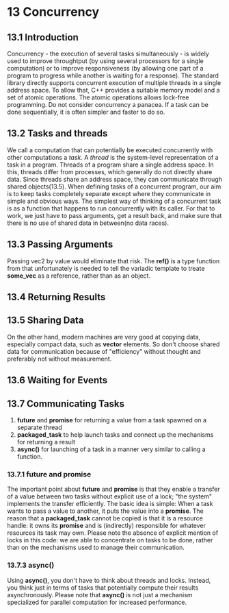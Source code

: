 # 13 Concurrency

## 13.1 Introduction

  Concurrency - the execution of several tasks simultaneously - is widely used to improve throughtput (by using several processors for a single computation) or to improve responsiveness (by allowing one part of a program to progress while another is waiting for a response).
  The standard library directly supports concurrent execution of multiple threads in a single address space. To allow that, C++ provides a suitable memory model and a set of atomic operations. The atomic operations allows lock-free programming.
  Do not consider concurrency a panacea. If a task can be done sequentially, it is often simpler and faster to do so.

## 13.2 Tasks and threads

  We call a computation that can potentially be executed concurrently with other computations a *task*. A *thread* is the system-level representation of a task in a program.
  Threads of a program share a single address space. In this, threads differ from processes, which generally do not directly share data. Since threads share an address space, they can communicate through shared objects(13.5).
  When defining tasks of a concurrent program, our aim is to keep tasks completely separate except where they communicate in simple and obvious ways. The simplest way of thinking of a concurrent task is as a function that happens to run concurrently with its caller. For that to work, we just have to pass arguments, get a result back, and make sure that there is no use of shared data in between(no data races).

## 13.3 Passing Arguments

  Passing vec2 by value would eliminate that risk.
  The **ref()** is a type function from **<functional>** that unfortunately is needed to tell the variadic template to treate **some_vec** as a reference, rather than as an object.

## 13.4 Returning Results

## 13.5 Sharing Data

  On the other hand, modern machines are very good at copying data, especially compact data, such as **vector** elements. So don't choose shared data for communication because of "efficiency" without thought and preferably not without measurement.

## 13.6 Waiting for Events

## 13.7 Communicating Tasks

1. **future** and **promise** for returning a value from a task spawned on a separate thread
2. **packaged_task** to help launch tasks and connect up the mechanisms for returning a result
3. **async()** for launching of a task in a manner very similar to calling a function.

### 13.7.1 future and promise

 The important point about **future** and **promise** is that they enable a transfer of a value between two tasks without explicit use of a lock; "the system" implements the transfer efficiently. The basic idea is simple: When a task wants to pass a value to another, it puts the value into a **promise**. 
  The reason that a **packaged_task** cannot be copied is that it is a resource handle: it owns its **promise** and is (indirectly) responsible for whatever resources its task may own.
  Please note the absence of explicit mention of locks in this code: we are able to concentrate on tasks to be done, rather than on the mechanisms used to manage their communication.

### 13.7.3 async()

  Using **async()**, you don't have to think about threads and locks. Instead, you think just in terms of tasks that potentially compute their results asynchronously.
  Please note that **async()** is not just a mechanism specialized for parallel computation for increased performance.


